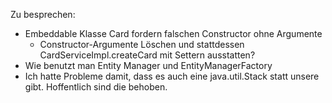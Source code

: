 Zu besprechen:

* Embeddable Klasse  Card fordern falschen Constructor ohne Argumente
  * Constructor-Argumente Löschen und stattdessen CardServiceImpl.createCard mit Settern ausstatten?
* Wie benutzt man Entity Manager und EntityManagerFactory
* Ich hatte Probleme damit, dass es auch eine java.util.Stack statt unsere gibt. Hoffentlich sind die behoben.